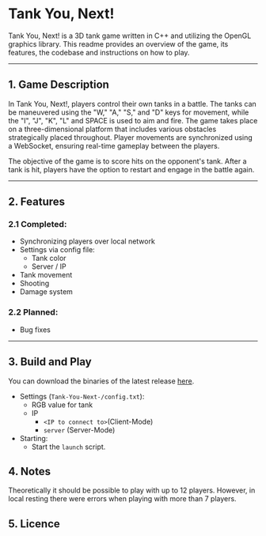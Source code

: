 # Tank You, Next!

Tank You, Next! is a 3D tank game written in C++ and utilizing the OpenGL graphics library. This readme provides an overview of the game, its features, the codebase and instructions on how to play.
***

## 1. Game Description
In Tank You, Next!, players control their own tanks in a battle. The tanks can be maneuvered using the "W," "A," "S," and "D" keys for movement, while the "I", "J", "K", "L" and SPACE is used to aim and fire. The game takes place on a three-dimensional platform that includes various obstacles strategically placed throughout. Player movements are synchronized using a WebSocket, ensuring real-time gameplay between the players.

The objective of the game is to score hits on the opponent's tank. After a tank is hit, players have the option to restart and engage in the battle again.

***

## 2. Features

### 2.1 Completed:
- Synchronizing players over local network
- Settings via config file:
    - Tank color
    - Server / IP
- Tank movement
- Shooting
- Damage system

### 2.2 Planned:
- Bug fixes

***
## 3. Build and Play
You can download the binaries of the latest release [here](https://github.com/mj0stjo/Tank-You-Next-/releases/download/v0.9.0-alpha/tank-you-next-alpha-0.9.zip).
- Settings (`Tank-You-Next-/config.txt`):
    - RGB value for tank
    - IP
        - `<IP to connect to>`(Client-Mode)
        - `server` (Server-Mode)
- Starting:
    - Start the `launch` script.

## 4. Notes
Theoretically it should be possible to play with up to 12 players. However, in local resting there were errors when playing with more than 7 players.

## 5. Licence